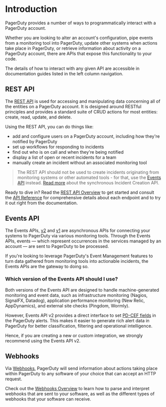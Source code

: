 # Introduction

PagerDuty provides a number of ways to programmatically interact with a PagerDuty account.

Whether you are looking to alter an account's configuration, pipe events from a monitoring tool into PagerDuty, update other systems when actions take place in PagerDuty, or retrieve information about activity on a PagerDuty account, there are APIs that expose this functionality to your code.

The details of how to interact with any given API are accessible in documentation guides listed in the left column navigation.

## REST API
The [REST API](../docs/REST-API/01-Overview.md) is used for accessing and manipulating data concerning all of the entities on a PagerDuty account. It is designed around RESTful principles and provides a standard suite of CRUD actions for most entities: create, read, update, and delete.

Using the REST API, you can do things like:
- add and configure users on a PagerDuty account, including how they're notified by PagerDuty
- set up workflows for responding to incidents
- find out who is on call and when they're being notified
- display a list of open or recent incidents for a team
- manually create an incident without an associated monitoring tool

<!-- theme:info -->
> The REST API should not be used to create incidents originating from monitoring systems or other automated tools - for that, use the [Events API](../docs/events-API-v2/01-Overview.md) instead. [Read more](../docs/REST-API/15-Incident-Creation-API.md) about the synchronous Incident Creation API.

Ready to dive in? Read the [REST API Overview](../docs/REST-API/01-Overview.md) to get started and consult the [API Reference](/api-reference/) for comprehensive details about each endpoint and to try it out right from the documentation.

## Events API
The Events APIs, [v2](../docs/events-API-v2/01-Overview.md) and [v1](../docs/events-API-v1/01-Overview.md) are asynchronous APIs for connecting your systems to PagerDuty via various monitoring tools. Through the Events APIs, events — which represent occurrences in the services managed by an account — are sent to PagerDuty to be processed.

If you're looking to leverage PagerDuty's Event Management features to turn data gathered from monitoring tools into actionable incidents, the Events APIs are the gateway to doing so.

### Which version of the Events API should I use?

Both versions of the Events API are designed to handle machine-generated monitoring and event data, such as infrastructure monitoring (Nagios, SignalFX, Datadog), application performance monitoring (New Relic, AppDynamics), and external site checks (Pingdom, Wormly).

However, Events API v2 provides a direct interface to set [PD-CEF fields](https://support.pagerduty.com/docs/pd-cef) in the PagerDuty alerts. This makes it easier to generate rich alert data in PagerDuty for better classification, filtering and operational intelligence.

Hence, if you are creating a new or custom integration, we strongly recommend using the Events API v2.

## Webhooks
Via [Webhooks](../docs/webhooks/01-v3-Overview.md), PagerDuty will send information about actions taking place within PagerDuty to any software of your choice that can accept an HTTP request.

Check out the [Webhooks Overview](../docs/webhooks/01-v3-Overview.md) to learn how to parse and interpret webhooks that are sent to your software, as well as the different types of webhooks that your software can receive.

